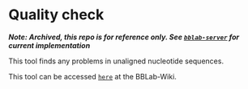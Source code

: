 # Quality check

*__Note: Archived, this repo is for reference only. See [`bblab-server`](https://github.com/cfe-lab/bblab-server) for current implementation__*

This tool finds any problems in unaligned nucleotide sequences.

This tool can be accessed [`here`] at the BBLab-Wiki.

[`here`]: https://bblab-hivresearchtools.ca/django/tools/quality_check/
